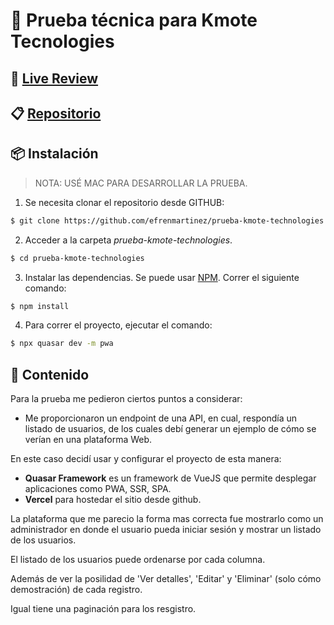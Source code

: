 # 🎉 Prueba técnica para Kmote Tecnologies

## 📱 [Live Review](https://prueba-kmote-technologies.efrenmartinez.dev/#/)
## 📋 [Repositorio](https://github.com/efrenmartinez/prueba-kmote-technologies)

## 📦  Instalación

> NOTA: USÉ MAC PARA DESARROLLAR LA PRUEBA.

1. Se necesita clonar el repositorio desde GITHUB:

```bash
$ git clone https://github.com/efrenmartinez/prueba-kmote-technologies.git
```

2. Acceder a la carpeta *prueba-kmote-technologies*.

```bash
$ cd prueba-kmote-technologies
```

3. Instalar las dependencias.  Se puede usar [NPM](https://www.npmjs.com/). Correr el siguiente comando:

```bash
$ npm install
```

4. Para correr el proyecto, ejecutar el comando:

```bash
$ npx quasar dev -m pwa
```
## 📖 Contenido

Para la prueba me pedieron ciertos puntos a considerar:

* Me proporcionaron un endpoint de una API, en cual, respondía un listado de usuarios, de los cuales debí generar un ejemplo de cómo se verían en una plataforma Web.

En este caso decidí usar y configurar el proyecto de esta manera:

* **Quasar Framework** es un framework de VueJS que permite desplegar aplicaciones como PWA, SSR, SPA.
* **Vercel** para hostedar el sitio desde github.

La plataforma que me parecio la forma mas correcta fue mostrarlo como un administrador en donde el usuario pueda iniciar sesión
y mostrar un listado de los usuarios.

El listado de los usuarios puede ordenarse por cada columna.

Además de ver la posilidad de 'Ver detalles', 'Editar' y 'Eliminar' (solo cómo demostración) de cada registro.

Igual tiene una paginación para los resgistro.
